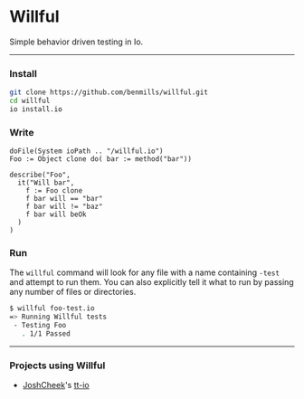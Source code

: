 Willful
============

Simple behavior driven testing in Io.

------------

### Install

```bash
git clone https://github.com/benmills/willful.git
cd willful
io install.io
```

### Write

```io
doFile(System ioPath .. "/willful.io")
Foo := Object clone do( bar := method("bar"))

describe("Foo",
  it("Will bar",
    f := Foo clone
    f bar will == "bar"
    f bar will != "baz"
    f bar will beOk
  )
)
```

### Run

The `willful` command will look for any file with a name containing `-test` and attempt to run them. You can also explicitly tell it what to run by passing any number of files or directories.

```bash
$ willful foo-test.io
=> Running Willful tests        
 - Testing Foo                  
   . 1/1 Passed                 
```

--------------------

### Projects using Willful

* [JoshCheek](https://github.com/JoshCheek)'s [tt-io](https://github.com/JoshCheek/ttt-io)